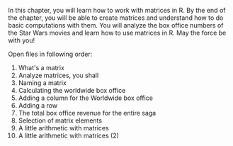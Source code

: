 In this chapter, you will learn how to work with matrices in R. By the end of the chapter, you will be able to create matrices and 
understand how to do basic computations with them. You will analyze the box office numbers of the Star Wars movies and learn how to use 
matrices in R. May the force be with you!

Open files in following order:

1) What's a matrix
2) Analyze matrices, you shall
3) Naming a matrix
4) Calculating the worldwide box office
5) Adding a column for the Worldwide box office
6) Adding a row
7) The total box office revenue for the entire saga
8) Selection of matrix elements
9) A little arithmetic with matrices
10) A little arithmetic with matrices (2)
